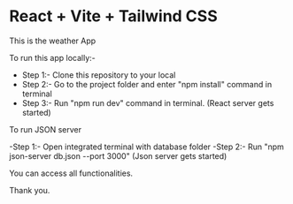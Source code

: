 # React + Vite + Tailwind CSS

This is the weather App 

To run this app locally:- 

- Step 1:- Clone this repository to your local
- Step 2:- Go to the project folder and enter "npm install" command in terminal
- Step 3:- Run "npm run dev" command in terminal. (React server gets started)

To run JSON server

-Step 1:- Open integrated terminal with database folder
-Step 2:- Run "npm json-server db.json --port 3000" (Json server gets started)

You can access all functionalities.

Thank you.
